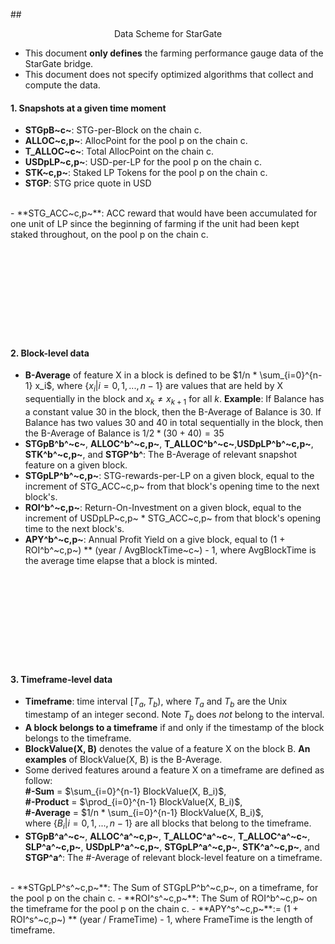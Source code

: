
##<div align="center">Data Scheme for StarGate</div>

- This document **only defines** the farming performance gauge data of the StarGate bridge.
- This document does not specify optimized algorithms that collect and compute the data.

#### 1. Snapshots at a given time moment
- **STGpB~c~**: STG-per-Block on the chain c.
- **ALLOC~c,p~**: AllocPoint for the pool p on the chain c.
- **T_ALLOC~c~**: Total AllocPoint on the chain c.
- **USDpLP~c,p~**: USD-per-LP for the pool p on the chain c.
- **STK~c,p~**: Staked LP Tokens for the pool p on the chain c.
- **STGP**: STG price quote in USD
<br/>
- **STG_ACC~c,p~**: ACC reward that would have been accumulated for one unit of LP since the beginning of farming if the unit had been kept staked throughout, on the pool p on the chain c.
<br/> <br/> <br/> <br/> <br/> <br/> <br/> <br/> <br/> <br/>


#### 2. Block-level data
- **B-Average** of feature X in a block is defined to be $1/n * \sum_{i=0}^{n-1} x_i$, where $\{x_i | i = 0, 1, ..., n-1\}$ are values that are held by X sequentially in the block and $x_k \neq x_{k+1}$ for all $k$. **Example**: If Balance has a constant value 30 in the block, then the B-Average of Balance is 30. If Balance has two values 30 and 40 in total sequentially in the block, then the B-Average of Balance is $1/2 * (30+40) = 35$
- **STGpB^b^~c~**, **ALLOC^b^~c,p~**, **T_ALLOC^b^~c~**,**USDpLP^b^~c,p~**, **STK^b^~c,p~**, and **STGP^b^**: The B-Average of relevant snapshot feature on a given block.
  <br/>
- **STGpLP^b^~c,p~**: STG-rewards-per-LP on a given block, equal to the increment of STG_ACC~c,p~ from that block's opening time to the next block's.
- **ROI^b^~c,p~**: Return-On-Investment on a given block, equal to the increment of USDpLP~c,p~ * STG_ACC~c,p~ from that block's opening time to the next block's.
- **APY^b^~c,p~**: Annual Profit Yield on a give block, equal to (1 + ROI^b^~c,p~) ** (year / AvgBlockTime~c~) - 1, where AvgBlockTime is the average time elapse that a block is minted.
<br/> <br/> <br/> <br/> <br/> <br/> <br/> <br/> <br/> <br/>

#### 3. Timeframe-level data

- **Timeframe**: time interval $[T_a, T_b)$, where $T_a$ and $T_b$ are the Unix timestamp of an integer second. Note $T_b$ does *not* belong to the interval.
- **A block belongs to a timeframe** if and only if the timestamp of the block belongs to the timeframe.
- **BlockValue(X, B)** denotes the value of a feature X on the block B. **An examples** of BlockValue(X, B) is the B-Average.
- Some derived features around a feature X on a timeframe are defined as follow: <br/>**#-Sum** = $\sum_{i=0}^{n-1} BlockValue(X, B_i)$, <br/>**#-Product** = $\prod_{i=0}^{n-1} BlockValue(X, B_i)$, <br />**#-Average** = $1/n * \sum_{i=0}^{n-1} BlockValue(X, B_i)$, <br/>where $\{B_i | i = 0, 1, ..., n-1\}$ are all blocks that belong to the timeframe.
- **STGpB^a^~c~**, **ALLOC^a^~c,p~**, **T_ALLOC^a^~c~**, **T_ALLOC^a^~c~**, **SLP^a^~c,p~**, **USDpLP^a^~c,p~**, **STGpLP^a^~c,p~**, **STK^a^~c,p~**, and **STGP^a^**: The #-Average of relevant block-level feature on a timeframe.
<br/>
- **STGpLP^s^~c,p~**: The Sum of STGpLP^b^~c,p~, on a timeframe, for the pool p on the chain c.
- **ROI^s^~c,p~**: The Sum of ROI^b^~c,p~ on the timeframe for the pool p on the chain c.
- **APY^s^~c,p~**:= (1 + ROI^s^~c,p~) ** (year / FrameTime) - 1, where FrameTime is the length of timeframe.